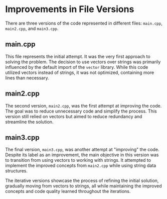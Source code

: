 # Improvements in File Versions

There are three versions of the code represented in different files: `main.cpp`, `main2.cpp`, and `main3.cpp`.

## main.cpp

This file represents the initial attempt. It was the very first approach to solving the problem. The decision to use vectors over strings was primarily influenced by the default import of the `vector` library. While this code utilized vectors instead of strings, it was not optimized, containing more lines than necessary.

## main2.cpp

The second version, `main2.cpp`, was the first attempt at improving the code. The goal was to reduce unnecessary code and simplify the process. This version still relied on vectors but aimed to reduce redundancy and streamline the solution.

## main3.cpp

The final version, `main3.cpp`, was another attempt at "improving" the code. Despite its label as an improvement, the main objective in this version was to transition from using vectors to working with strings. It attempted to implement the improved concepts from `main2.cpp` while using string data structures.

The iterative versions showcase the process of refining the initial solution, gradually moving from vectors to strings, all while maintaining the improved concepts and code quality learned throughout the iterations.

